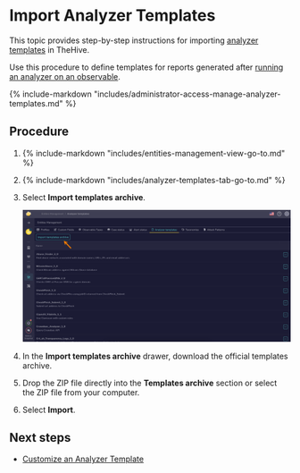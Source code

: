 # Import Analyzer Templates

This topic provides step-by-step instructions for importing [analyzer templates](about-analyzer-templates.md) in TheHive.

Use this procedure to define templates for reports generated after [running an analyzer on an observable](../../user-guides/analyst-corner/cases/observables/run-analyzers-on-an-observable.md).

{% include-markdown "includes/administrator-access-manage-analyzer-templates.md" %}

<h2>Procedure</h2>

1. {% include-markdown "includes/entities-management-view-go-to.md" %}

2. {% include-markdown "includes/analyzer-templates-tab-go-to.md" %}

3. Select **Import templates archive**.

    ![Import templates archive](../../images/administration-guides/import-templates-archive.png)

4. In the **Import templates archive** drawer, download the official templates archive.

5. Drop the ZIP file directly into the **Templates archive** section or select the ZIP file from your computer.

6. Select **Import**.

<h2>Next steps</h2>

* [Customize an Analyzer Template](customize-an-analyzer-template.md)